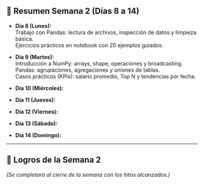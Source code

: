 ## 📅 Resumen Semana 2 (Días 8 a 14)

- **Día 8 (Lunes):**  
  Trabajo con Pandas: lectura de archivos, inspección de datos y limpieza básica.  
  Ejercicios prácticos en notebook con 20 ejemplos guiados.  

- **Día 9 (Martes):**  
  Introducción a NumPy: arrays, shape, operaciones y broadcasting.  
  Pandas: agrupaciones, agregaciones y uniones de tablas.  
  Casos prácticos (KPIs): salario promedio, Top N y tendencias por fecha.  
  
- **Día 10 (Miércoles):**  
- **Día 11 (Jueves):**  
- **Día 12 (Viernes):**  
- **Día 13 (Sábado):**  
- **Día 14 (Domingo):**  

---

## 🌟 Logros de la Semana 2
*(Se completará al cierre de la semana con los hitos alcanzados.)*
